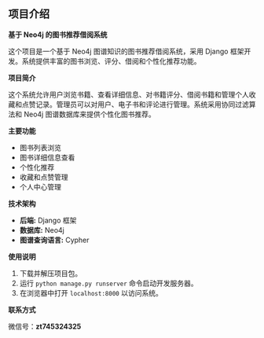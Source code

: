 ## 项目介绍

**基于 Neo4j 的图书推荐借阅系统**

这个项目是一个基于 Neo4j 图谱知识的图书推荐借阅系统，采用 Django 框架开发。系统提供丰富的图书浏览、评分、借阅和个性化推荐功能。

**项目简介**

这个系统允许用户浏览书籍、查看详细信息、对书籍评分、借阅书籍和管理个人收藏和点赞记录。管理员可以对用户、电子书和评论进行管理。系统采用协同过滤算法和 Neo4j 图谱数据库来提供个性化图书推荐。

**主要功能**

- 图书列表浏览
- 图书详细信息查看
- 个性化推荐
- 收藏和点赞管理
- 个人中心管理

**技术架构**

- **后端:** Django 框架
- **数据库:** Neo4j
- **图谱查询语言:** Cypher

**使用说明**

1. 下载并解压项目包。
2. 运行 `python manage.py runserver` 命令启动开发服务器。
3. 在浏览器中打开 `localhost:8000` 以访问系统。

**联系方式**

微信号：**zt745324325**